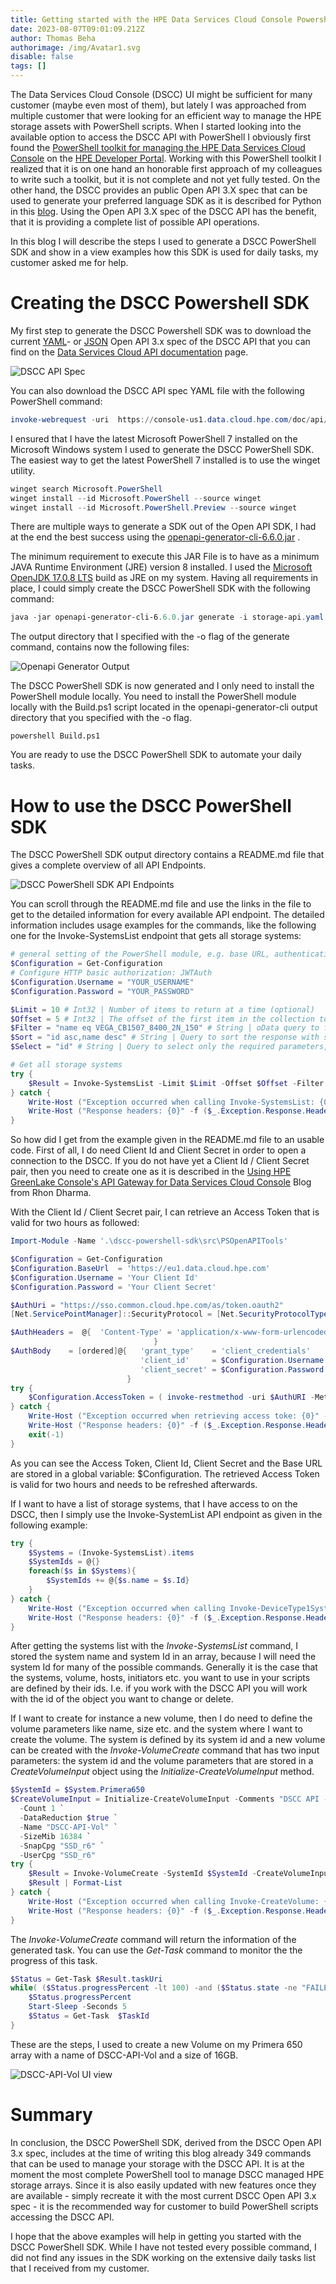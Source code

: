 ```yaml
---
title: Getting started with the HPE Data Services Cloud Console Powershell SDK
date: 2023-08-07T09:01:09.212Z
author: Thomas Beha
authorimage: /img/Avatar1.svg
disable: false
tags: []
---
```

The Data Services Cloud Console (DSCC) UI might be sufficient for many customer (maybe even most of them), but lately I was approached from multiple customer that were looking for an efficient way to manage the HPE storage assets with PowerShell scripts. When I started looking into the available option to access the DSCC API with PowerShell I obviously first found the [PowerShell toolkit for managing the HPE Data Services Cloud Console](https://developer.hpe.com/blog/new-powershell-toolkit-available-for-managing-hpe-data-services-cloud-console/) on the [HPE Developer Portal](https://developer.hpe.com/). Working with this PowerShell toolkit I realized that it is on one hand an honorable first approach of my colleagues to write such a toolkit, but it is not complete and not yet fully tested. On the other hand, the DSCC provides an public Open API 3.X spec that can be used to generate your preferred language SDK as it is described for Python in this [blog](https://developer.hpe.com/blog/get-started-building-dscc-api-client-libraries-for-python-using-openapi-generator/). Using the Open API 3.X spec of the DSCC API has the benefit, that it is providing a complete list of possible API operations. 

In this blog I will describe the steps I used to generate a DSCC PowerShell SDK and show in a view examples how this SDK is used for daily tasks, my customer asked me for help.

# **Creating the DSCC Powershell SDK**

My first step to generate the DSCC Powershell SDK was to download the current [YAML](https://console-us1.data.cloud.hpe.com/doc/api/v1/storage-api.yaml)- or [JSON](https://console-us1.data.cloud.hpe.com/doc/api/v1/storage-api.json) Open API 3.x spec of the DSCC API that you can find on the [Data Services Cloud API documentation](https://console-us1.data.cloud.hpe.com/doc/api/v1/) page. 

![DSCC API Spec](/img/dscc-api-spec.png "DSCC API Documentation")

Y﻿ou can also download the DSCC API spec YAML file with the following PowerShell command:

```powershell
invoke-webrequest -uri  https://console-us1.data.cloud.hpe.com/doc/api/v1/storage-api.yaml -outfile storage-api.yaml
```

I﻿ ensured that I have the latest Microsoft PowerShell 7 installed on the Microsoft Windows system I used to generate the DSCC PowerShell SDK. The easiest way to get the latest PowerShell 7 installed is to use the winget utility.  

```powershell
winget search Microsoft.PowerShell
winget install --id Microsoft.PowerShell --source winget
winget install --id Microsoft.PowerShell.Preview --source winget
```

There are multiple ways to generate a SDK out of the Open API SDK, I had at the end the best success using the [openapi-generator-cli-6.6.0.jar](https://repo1.maven.org/maven2/org/openapitools/openapi-generator-cli/6.6.0/) .

T﻿he minimum requirement to execute this JAR File is to have as a minimum JAVA Runtime Environment (JRE) version 8 installed. I used the [Microsoft OpenJDK 17.0.8 LTS](https://learn.microsoft.com/en-us/java/openjdk/download) build as JRE on my system. Having all requirements in place, I could simply create the DSCC PowerShell SDK with the following command:

```powershell
java -jar openapi-generator-cli-6.6.0.jar generate -i storage-api.yaml -g powershell -o dscc-powershell-sdk 
```

T﻿he output directory that I specified with the -o flag of the generate command, contains now the following files:

![](/img/openapigeneratoroutput.png "Openapi Generator Output")

T﻿he DSCC PowerShell SDK is now generated and I only need to install the PowerShell module locally. You need to install the PowerShell module locally with the Build.ps1 script located in the openapi-generator-cli output directory that you specified with the -o flag. 

```
powershell Build.ps1
```

Y﻿ou are ready to use the DSCC PowerShell SDK to automate your daily tasks. 

# How to use the DSCC PowerShell SDK

T﻿he DSCC PowerShell SDK output directory contains a README.md file that gives a complete overview of all API Endpoints. 

![](/img/dscc_ps_api_endpoints.png "DSCC PowerShell SDK API Endpoints")

Y﻿ou can scroll through the README.md file and use the links in the file to get to the detailed information for every available API endpoint. The detailed information includes usage examples for the commands, like the following one for the Invoke-SystemsList endpoint that gets all storage systems:

```powershell
# general setting of the PowerShell module, e.g. base URL, authentication, etc
$Configuration = Get-Configuration
# Configure HTTP basic authorization: JWTAuth
$Configuration.Username = "YOUR_USERNAME"
$Configuration.Password = "YOUR_PASSWORD"

$Limit = 10 # Int32 | Number of items to return at a time (optional)
$Offset = 5 # Int32 | The offset of the first item in the collection to return (optional)
$Filter = "name eq VEGA_CB1507_8400_2N_150" # String | oData query to filter systems by Key. (optional)
$Sort = "id asc,name desc" # String | Query to sort the response with specified key and order (optional)
$Select = "id" # String | Query to select only the required parameters, separated by . if nested (optional)

# Get all storage systems
try {
    $Result = Invoke-SystemsList -Limit $Limit -Offset $Offset -Filter $Filter -Sort $Sort -Select $Select
} catch {
    Write-Host ("Exception occurred when calling Invoke-SystemsList: {0}" -f ($_.ErrorDetails | ConvertFrom-Json))
    Write-Host ("Response headers: {0}" -f ($_.Exception.Response.Headers | ConvertTo-Json))
}
```

S﻿o how did I get from the example given in the README.md file to an usable code. First of all, I do need Client Id and Client Secret in order to open a connection to the DSCC. If you do not have yet a Client Id / Client Secret pair, then you need to create one as it is described in the <!--StartFragment-->[Using HPE GreenLake Console's API Gateway for Data Services Cloud Console](https://developer.hpe.com/blog/api-console-for-data-services-cloud-console/)<!--EndFragment--> Blog from Rhon Dharma. 

W﻿ith the Client Id / Client Secret pair, I can retrieve an Access Token that is valid for two hours as followed:

```powershell
Import-Module -Name '.\dscc-powershell-sdk\src\PSOpenAPITools'

$Configuration = Get-Configuration
$Configuration.BaseUrl  = 'https://eu1.data.cloud.hpe.com'
$Configuration.Username = 'Your Client Id'
$Configuration.Password = 'Your Client Secret'

$AuthUri = "https://sso.common.cloud.hpe.com/as/token.oauth2"
[Net.ServicePointManager]::SecurityProtocol = [Net.SecurityProtocolType]::Tls12

$AuthHeaders =  @{  'Content-Type' = 'application/x-www-form-urlencoded'
								}
$AuthBody    = [ordered]@{   'grant_type'    = 'client_credentials'
							 'client_id'     = $Configuration.Username
							 'client_secret' = $Configuration.Password
						  }
try {
    $Configuration.AccessToken = ( invoke-restmethod -uri $AuthURI -Method Post -headers $AuthHeaders -body $AuthBody ).access_token
} catch { 
    Write-Host ("Exception occurred when retrieving access toke: {0}" -f ($_.ErrorDetails | ConvertFrom-Json))
    Write-Host ("Response headers: {0}" -f ($_.Exception.Response.Headers | ConvertTo-Json))
    exit(-1)
}	
```

As you can see the Access Token, Client Id, Client Secret and the Base URL are stored in a global variable: $Configuration. The retrieved Access Token is valid for two hours and needs to be refreshed afterwards. 

I﻿f I want to have a list of storage systems, that I have access to on the DSCC, then I simply use the Invoke-SystemList API endpoint as given in the following example:

```powershell
try {
    $Systems = (Invoke-SystemsList).items
    $SystemIds = @{}
	foreach($s in $Systems){
		$SystemIds += @{$s.name = $s.Id}
	}
} catch {
    Write-Host ("Exception occurred when calling Invoke-DeviceType1SystemsList: {0}" -f ($_.ErrorDetails | ConvertFrom-Json))
    Write-Host ("Response headers: {0}" -f ($_.Exception.Response.Headers | ConvertTo-Json))    
}
```

A﻿fter getting the systems list with the *Invoke-SystemsList* command, I stored the system name and system Id in an array, because I will need the system Id for many of the possible commands. Generally it is the case that  the systems, volume, hosts, initiators etc. you want to use in your scripts are defined by their ids. I.e. if you work with the DSCC API you will work with the id of the object you want to change or delete. 

If I want to create for instance a new volume, then I do need to define the volume parameters like name, size etc. and the system where I want to create the volume. The system is defined by its system id and a new volume can be created with the *Invoke-VolumeCreate* command that has two input parameters: the system id and the volume parameters that are stored in a *CreateVolumeInput* object using the *Initialize-CreateVolumeInput* method. 

```powershell
$SystemId = $System.Primera650
$CreateVolumeInput = Initialize-CreateVolumeInput -Comments "DSCC API -Thomas Beha" `
  -Count 1 `
  -DataReduction $true `
  -Name "DSCC-API-Vol" `
  -SizeMib 16384 `
  -SnapCpg "SSD_r6" `
  -UserCpg "SSD_r6"  
try {
	$Result = Invoke-VolumeCreate -SystemId $SystemId -CreateVolumeInput $CreateVolumeInput
	$Result | Format-List
} catch {
    Write-Host ("Exception occurred when calling Invoke-CreateVolume: {0}" -f ($_.ErrorDetails | ConvertFrom-Json))
    Write-Host ("Response headers: {0}" -f ($_.Exception.Response.Headers | ConvertTo-Json))	
}
```

T﻿he *Invoke-VolumeCreate* command will return the information of the generated task. You can use the *Get-Task* command to monitor the the progress of this task.

```powershell
$Status = Get-Task $Result.taskUri
while( ($Status.progressPercent -lt 100) -and ($Status.state -ne "FAILED")){
    $Status.progressPercent
    Start-Sleep -Seconds 5	
    $Status = Get-Task  $TaskId
}
```

These are the steps, I used to create a new Volume on my Primera 650 array with a name of DSCC-API-Vol and a size of 16GB.

![](/img/dscc-api-vol.png "DSCC-API-Vol UI view")

# S﻿ummary

In conclusion, the DSCC PowerShell SDK, derived from the DSCC Open API 3.x spec, includes at the time of writing this blog already 349 commands that can be used to manage your storage with  the DSCC API. It is at the moment the most complete PowerShell tool to manage DSCC managed HPE storage arrays. Since it is also easily updated with new features once they are available - simply recreate it with the most current DSCC Open API 3.x spec - it is the recommended way for customer  to build PowerShell scripts accessing the DSCC API. 

I﻿ hope that the above examples will help in getting you started with the DSCC PowerShell SDK. While I have not tested every possible command, I did not find any issues in the SDK working on the extensive daily tasks list that I received from my customer.